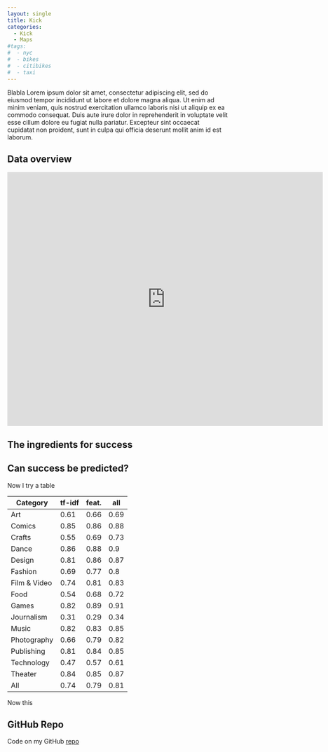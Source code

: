```yaml
---
layout: single
title: Kick
categories:
  - Kick
  - Maps
#tags:
#  - nyc
#  - bikes
#  - citibikes
#  - taxi
---
```


Blabla
Lorem ipsum dolor sit amet, consectetur adipiscing elit, sed do eiusmod tempor incididunt ut labore et dolore magna aliqua. Ut enim ad minim veniam, quis nostrud exercitation ullamco laboris nisi ut aliquip ex ea commodo consequat. Duis aute irure dolor in reprehenderit in voluptate velit esse cillum dolore eu fugiat nulla pariatur. Excepteur sint occaecat cupidatat non proident, sunt in culpa qui officia deserunt mollit anim id est laborum.


## Data overview


<iframe width="720" height="580" frameborder="0" seamless="seamless" scrolling="no" src="https://plot.ly/~roundedup/3.embed?width=640&height=480"></iframe>



## The ingredients for success




## Can success be predicted?



Now I try a table

Category    |tf-idf|feat. |all
----------- | ---- | ---- | ---
Art         | 0.61 | 0.66 | 0.69
Comics      | 0.85 | 0.86 | 0.88
Crafts      | 0.55 | 0.69 | 0.73
Dance       | 0.86 | 0.88 | 0.9
Design      | 0.81 | 0.86 | 0.87
Fashion     | 0.69 | 0.77 | 0.8
Film & Video| 0.74 | 0.81 | 0.83
Food        | 0.54 | 0.68 | 0.72
Games       | 0.82 | 0.89 | 0.91
Journalism  | 0.31 | 0.29 | 0.34
Music       | 0.82 | 0.83 | 0.85
Photography | 0.66 | 0.79 | 0.82
Publishing  | 0.81 | 0.84 | 0.85
Technology  | 0.47 | 0.57 | 0.61
Theater     | 0.84 | 0.85 | 0.87
All         | 0.74 | 0.79 | 0.81

Now this



## GitHub Repo

Code on my GitHub [repo](https://github.com/roundedup)
